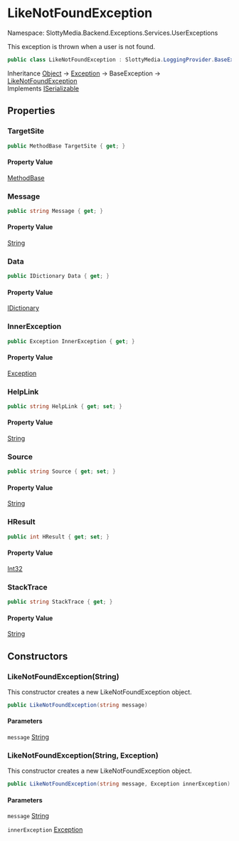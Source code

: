 # LikeNotFoundException

Namespace: SlottyMedia.Backend.Exceptions.Services.UserExceptions

This exception is thrown when a user is not found.

```csharp
public class LikeNotFoundException : SlottyMedia.LoggingProvider.BaseException, System.Runtime.Serialization.ISerializable
```

Inheritance [Object](https://docs.microsoft.com/en-us/dotnet/api/system.object) → [Exception](https://docs.microsoft.com/en-us/dotnet/api/system.exception) → BaseException → [LikeNotFoundException](./slottymedia.backend.exceptions.services.userexceptions.likenotfoundexception.md)<br>
Implements [ISerializable](https://docs.microsoft.com/en-us/dotnet/api/system.runtime.serialization.iserializable)

## Properties

### **TargetSite**

```csharp
public MethodBase TargetSite { get; }
```

#### Property Value

[MethodBase](https://docs.microsoft.com/en-us/dotnet/api/system.reflection.methodbase)<br>

### **Message**

```csharp
public string Message { get; }
```

#### Property Value

[String](https://docs.microsoft.com/en-us/dotnet/api/system.string)<br>

### **Data**

```csharp
public IDictionary Data { get; }
```

#### Property Value

[IDictionary](https://docs.microsoft.com/en-us/dotnet/api/system.collections.idictionary)<br>

### **InnerException**

```csharp
public Exception InnerException { get; }
```

#### Property Value

[Exception](https://docs.microsoft.com/en-us/dotnet/api/system.exception)<br>

### **HelpLink**

```csharp
public string HelpLink { get; set; }
```

#### Property Value

[String](https://docs.microsoft.com/en-us/dotnet/api/system.string)<br>

### **Source**

```csharp
public string Source { get; set; }
```

#### Property Value

[String](https://docs.microsoft.com/en-us/dotnet/api/system.string)<br>

### **HResult**

```csharp
public int HResult { get; set; }
```

#### Property Value

[Int32](https://docs.microsoft.com/en-us/dotnet/api/system.int32)<br>

### **StackTrace**

```csharp
public string StackTrace { get; }
```

#### Property Value

[String](https://docs.microsoft.com/en-us/dotnet/api/system.string)<br>

## Constructors

### **LikeNotFoundException(String)**

This constructor creates a new LikeNotFoundException object.

```csharp
public LikeNotFoundException(string message)
```

#### Parameters

`message` [String](https://docs.microsoft.com/en-us/dotnet/api/system.string)<br>

### **LikeNotFoundException(String, Exception)**

This constructor creates a new LikeNotFoundException object.

```csharp
public LikeNotFoundException(string message, Exception innerException)
```

#### Parameters

`message` [String](https://docs.microsoft.com/en-us/dotnet/api/system.string)<br>

`innerException` [Exception](https://docs.microsoft.com/en-us/dotnet/api/system.exception)<br>
